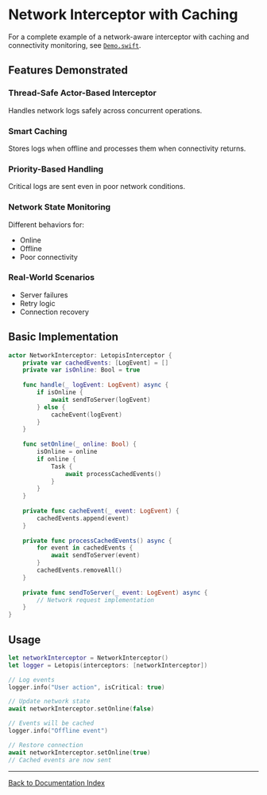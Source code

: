 # Network Interceptor with Caching

For a complete example of a network-aware interceptor with caching and connectivity monitoring, see [`Demo.swift`](../../../Sources/Letopis/Examples/Demo.swift).

## Features Demonstrated

### Thread-Safe Actor-Based Interceptor
Handles network logs safely across concurrent operations.

### Smart Caching
Stores logs when offline and processes them when connectivity returns.

### Priority-Based Handling
Critical logs are sent even in poor network conditions.

### Network State Monitoring
Different behaviors for:
- Online
- Offline
- Poor connectivity

### Real-World Scenarios
- Server failures
- Retry logic
- Connection recovery

## Basic Implementation

```swift
actor NetworkInterceptor: LetopisInterceptor {
    private var cachedEvents: [LogEvent] = []
    private var isOnline: Bool = true
    
    func handle(_ logEvent: LogEvent) async {
        if isOnline {
            await sendToServer(logEvent)
        } else {
            cacheEvent(logEvent)
        }
    }
    
    func setOnline(_ online: Bool) {
        isOnline = online
        if online {
            Task {
                await processCachedEvents()
            }
        }
    }
    
    private func cacheEvent(_ event: LogEvent) {
        cachedEvents.append(event)
    }
    
    private func processCachedEvents() async {
        for event in cachedEvents {
            await sendToServer(event)
        }
        cachedEvents.removeAll()
    }
    
    private func sendToServer(_ event: LogEvent) async {
        // Network request implementation
    }
}
```

## Usage

```swift
let networkInterceptor = NetworkInterceptor()
let logger = Letopis(interceptors: [networkInterceptor])

// Log events
logger.info("User action", isCritical: true)

// Update network state
await networkInterceptor.setOnline(false)

// Events will be cached
logger.info("Offline event")

// Restore connection
await networkInterceptor.setOnline(true)
// Cached events are now sent
```

---

[Back to Documentation Index](../index.md)
